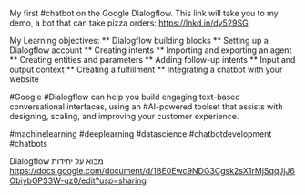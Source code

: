 My first #chatbot on the Google Dialogflow.
This link will take you to my demo, a bot that can take pizza orders: https://lnkd.in/dy529SG

My Learning objectives:
** Dialogflow building blocks
** Setting up a Dialogflow account
** Creating intents
** Importing and exporting an agent
** Creating entities and parameters
** Adding follow-up intents
** Input and output context
** Creating a fulfillment
** Integrating a chatbot with your website

#Google #Dialogflow can help you build engaging text-based conversational interfaces, using an #AI-powered toolset that assists with designing, scaling, and improving your customer experience.

#machinelearning #deeplearning #datascience #chatbotdevelopment #chatbots

Dialogflow מבוא על יחידות
https://docs.google.com/document/d/1BE0Ewc9NDG3Cgsk2sX1rMjSqqJjJ6ObiybGPS3W-qz0/edit?usp=sharing
